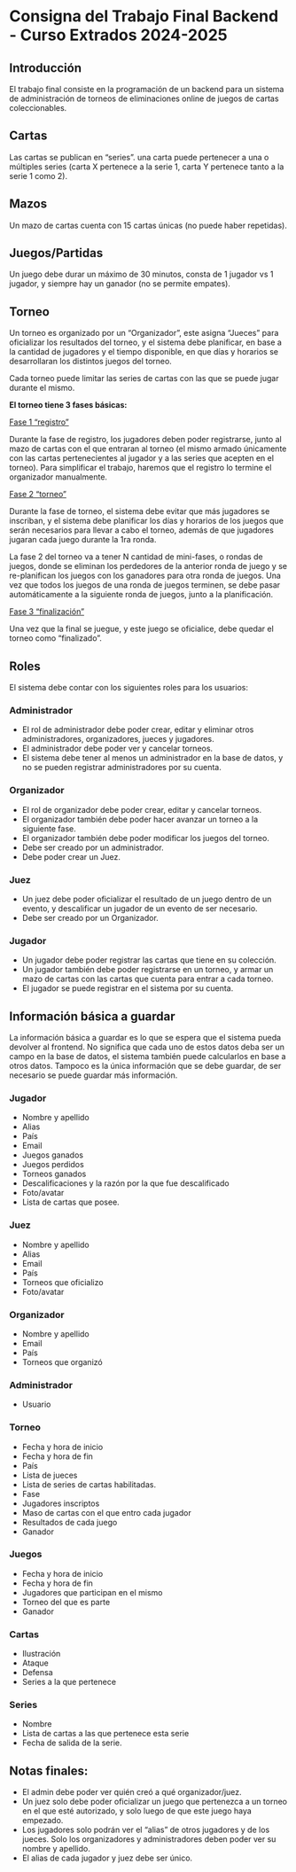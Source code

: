 # Consigna del Trabajo Final Backend - Curso Extrados 2024-2025

## Introducción

El trabajo final consiste en la programación de un backend para un sistema de administración de torneos de eliminaciones online de juegos de cartas coleccionables.

## Cartas

Las cartas se publican en “series”. una carta puede pertenecer a una o múltiples series (carta X pertenece a la serie 1, carta Y pertenece tanto a la serie 1 como 2).

## Mazos

Un mazo de cartas cuenta con 15 cartas únicas (no puede haber repetidas).

## Juegos/Partidas

Un juego debe durar un máximo de 30 minutos, consta de 1 jugador vs 1 jugador, y siempre hay un ganador (no se permite empates).

## Torneo

Un torneo es organizado por un “Organizador”, este asigna “Jueces” para oficializar los resultados del torneo, y el sistema debe planificar, en base a la cantidad de jugadores y el tiempo disponible, en que días y horarios se desarrollaran los distintos juegos del torneo.

Cada torneo puede limitar las series de cartas con las que se puede jugar durante el mismo.

**El torneo tiene 3 fases básicas:**

<ins>Fase 1 “registro”</ins>

Durante la fase de registro, los jugadores deben poder registrarse, junto al mazo de cartas con el que entraran al torneo (el mismo armado únicamente con las cartas pertenecientes al jugador y a las series que acepten en el torneo). Para simplificar el trabajo, haremos que el registro lo termine el organizador manualmente.

<ins>Fase 2 “torneo”</ins>

Durante la fase de torneo, el sistema debe evitar que más jugadores se inscriban, y el sistema debe planificar los días y horarios de los juegos que serán necesarios para llevar a cabo el torneo, además de que jugadores jugaran cada juego durante la 1ra ronda.

La fase 2 del torneo va a tener N cantidad de mini-fases, o rondas de juegos, donde se eliminan los perdedores de la anterior ronda de juego y se re-planifican los juegos con los ganadores para otra ronda de juegos. Una vez que todos los juegos de una ronda de juegos terminen, se debe pasar automáticamente a la siguiente ronda de juegos, junto a la planificación.

<ins>Fase 3 “finalización”</ins>

Una vez que la final se juegue, y este juego se oficialice, debe quedar el torneo como “finalizado”.


## Roles

El sistema debe contar con los siguientes roles para los usuarios:

### Administrador
- El rol de administrador debe poder crear, editar y eliminar otros administradores, organizadores, jueces y jugadores.
- El administrador debe poder ver y cancelar torneos.
- El sistema debe tener al menos un administrador en la base de datos, y no se pueden registrar administradores por su cuenta.

### Organizador
- El rol de organizador debe poder crear, editar y cancelar torneos.
- El organizador también debe poder hacer avanzar un torneo a la siguiente fase.
- El organizador también debe poder modificar los juegos del torneo.
- Debe ser creado por un administrador.
- Debe poder crear un Juez.

### Juez
- Un juez debe poder oficializar el resultado de un juego dentro de un evento, y descalificar un jugador de un evento de ser necesario.
- Debe ser creado por un Organizador.

### Jugador
- Un jugador debe poder registrar las cartas que tiene en su colección.
- Un jugador también debe poder registrarse en un torneo, y armar un mazo de cartas con las cartas que cuenta para entrar a cada torneo.
- El jugador se puede registrar en el sistema por su cuenta.

## Información básica a guardar

La información básica a guardar es lo que se espera que el sistema pueda devolver al frontend. No significa que cada uno de estos datos deba ser un campo en la base de datos, el sistema también puede calcularlos en base a otros datos.
Tampoco es la única información que se debe guardar, de ser necesario se puede guardar más información.

### Jugador

- Nombre y apellido
- Alias
- País
- Email
- Juegos ganados
- Juegos perdidos
- Torneos ganados
- Descalificaciones y la razón por la que fue descalificado
- Foto/avatar
- Lista de cartas que posee.

### Juez
- Nombre y apellido
- Alias
- Email
- País
- Torneos que oficializo
- Foto/avatar

### Organizador
- Nombre y apellido
- Email
- País
- Torneos que organizó

### Administrador

- Usuario

### Torneo

- Fecha y hora de inicio
- Fecha y hora de fin
- País
- Lista de jueces
- Lista de series de cartas habilitadas.
- Fase
- Jugadores inscriptos
- Maso de cartas con el que entro cada jugador
- Resultados de cada juego
- Ganador

### Juegos
- Fecha y hora de inicio
- Fecha y hora de fin
- Jugadores que participan en el mismo
- Torneo del que es parte
- Ganador

### Cartas

- Ilustración
- Ataque
- Defensa
- Series a la que pertenece

### Series

- Nombre
- Lista de cartas a las que pertenece esta serie
- Fecha de salida de la serie.


## Notas finales:

- El admin debe poder ver quién creó a qué organizador/juez.
- Un juez solo debe poder oficializar un juego que pertenezca a un torneo en el que esté autorizado, y solo luego de que este juego haya empezado.
- Los jugadores solo podrán ver el “alias” de otros jugadores y de los jueces. Solo los organizadores y administradores deben poder ver su nombre y apellido.
- El alias de cada jugador y juez debe ser único.


